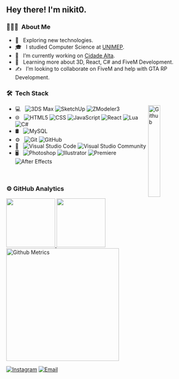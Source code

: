 <h2> Hey there! I'm nikit0.</h2>

<h3> 👨🏻‍💻 &nbsp;About Me </h3>

- 🤔 &nbsp; Exploring new technologies.
- 🎓 &nbsp; I studied Computer Science at <a href="http://unimep.edu.br">UNIMEP</a>.
- 💼 &nbsp; I’m currently working on <a href="https://cidadealta.gg">Cidade Alta</a>.
- 🌱 &nbsp; Learning more about 3D, React, C# and FiveM Development.
- ✍️ &nbsp; I’m looking to collaborate on FiveM and help with GTA RP Development.

<h3> 🛠 &nbsp;Tech Stack</h3>
<img width="25%" align="right" alt="Github" src="https://user-images.githubusercontent.com/48678280/88862734-4903af80-d201-11ea-968b-9c939d88a37c.gif" />

- 💻 &nbsp;
  ![3DS Max](https://img.shields.io/badge/-3DS%20Max-333333?style=flat&logo=sketchup&logoColor=01a8a8)
  ![SketchUp](https://img.shields.io/badge/-SketchUp-333333?style=flat&logo=sketchup&logoColor=e72b2d)
  ![ZModeler3](https://img.shields.io/badge/-ZModeler3-333333?style=flat&logo=sketchup&logoColor=022d9b)
- 🌐 &nbsp;
  ![HTML5](https://img.shields.io/badge/-HTML5-333333?style=flat&logo=HTML5)
  ![CSS](https://img.shields.io/badge/-CSS-333333?style=flat&logo=CSS3&logoColor=1572B6)
  ![JavaScript](https://img.shields.io/badge/-JavaScript-333333?style=flat&logo=javascript)
  ![React](https://img.shields.io/badge/-React-333333?style=flat&logo=react)
  ![Lua](https://img.shields.io/badge/-Lua-333333?style=flat&logo=lua)
  ![C#](https://img.shields.io/badge/-C%23-333333?style=flat&logo=c-sharp&logoColor=4bc425)
- 🛢 &nbsp;
  ![MySQL](https://img.shields.io/badge/-MySQL-333333?style=flat&logo=mysql)
- ⚙️ &nbsp;
  ![Git](https://img.shields.io/badge/-Git-333333?style=flat&logo=git)
  ![GitHub](https://img.shields.io/badge/-GitHub-333333?style=flat&logo=github)
- 🔧 &nbsp;
  ![Visual Studio Code](https://img.shields.io/badge/-Visual%20Studio%20Code-333333?style=flat&logo=visual-studio-code&logoColor=007ACC)
  ![Visual Studio Community](https://img.shields.io/badge/-Visual%20Studio%20Community-333333?style=flat&logo=visual-studio-code&logoColor=7d3bbc)
- 🖥 &nbsp;
  ![Photoshop](https://img.shields.io/badge/-Photoshop-333333?style=flat&logo=adobe-photoshop)
  ![Illustrator](https://img.shields.io/badge/-Illustrator-333333?style=flat&logo=adobe-illustrator)
  ![Premiere](https://img.shields.io/badge/-Premiere-333333?style=flat&logo=adobe-premiere-pro)
  ![After Effects](https://img.shields.io/badge/-After%20Effects-333333?style=flat&logo=adobe-after-effects)

<br/>

<h3> ⚙️  GitHub Analytics </h3>
  
<a href="https://github.com/nikit0">
  <img height="130em" src="https://github-readme-stats.vercel.app/api?username=nikit0&theme=react&show_icons=true" style"max-width: 100%;" />
  <img height="130em" src="https://github-readme-stats.vercel.app/api/top-langs/?username=nikit0&theme=react&layout=compact" style"max-width: 100%;" />
  <img height="300em" src="https://metrics.lecoq.io/nikit0" alt="Github Metrics" style"max-width: 100%;>
</a>

<br/>

<!-- <h3> 🤝🏻 &nbsp;Connect with Me </h3> -->

<!-- <p align="center"> -->
<a href="https://www.instagram.com/nikit0fps/"><img alt="Instagram" src="https://img.shields.io/badge/Instagram-nikit0fps-blue?style=flat-square&logo=instagram"></a>
<a href="thicsouzaa@outlook.com"><img alt="Email" src="https://img.shields.io/badge/Email-thicsouzaa@outlook.com-blue?style=flat-square&logo=gmail"></a>
<!-- </p> -->
